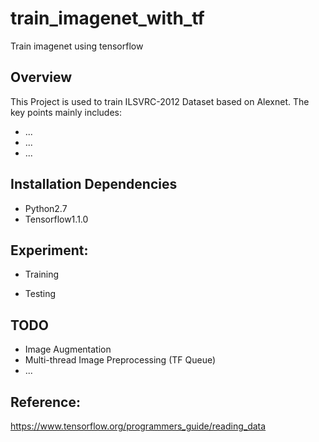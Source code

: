 # train_imagenet_with_tf
Train imagenet using tensorflow


##  Overview

This Project is used to train ILSVRC-2012 Dataset based on Alexnet. The key points mainly includes:
* ...
* ...
* ...

##  Installation Dependencies
* Python2.7
* Tensorflow1.1.0

##  Experiment:
* Training

* Testing

##  TODO
* Image Augmentation
* Multi-thread Image Preprocessing (TF Queue)
* ...


##  Reference:
https://www.tensorflow.org/programmers_guide/reading_data
